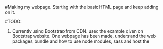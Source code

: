 #Making my webpage.
Starting with the basic HTML page and keep adding on it.


#TODO:

1. Currently using Bootstrap from CDN, used the example given on Bootstrap website. One webpage has been made, understand the web packages, bundle and how to use node modules, sass and host the